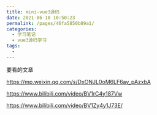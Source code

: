 ```yaml
---
title: mini-vue3源码
date: 2021-06-10 10:50:23
permalink: /pages/46fa5850b89a1/
categories:
  - 学习笔记
  - vue3源码学习
tags:
  -
---
```


要看的文章

<https://mp.weixin.qq.com/s/DxONJL0oM6LF6ay_pAzxbA>

<https://www.bilibili.com/video/BV1rC4y187Vw>

<https://www.bilibili.com/video/BV1Zy4y1J73E/>

<!-- more -->
